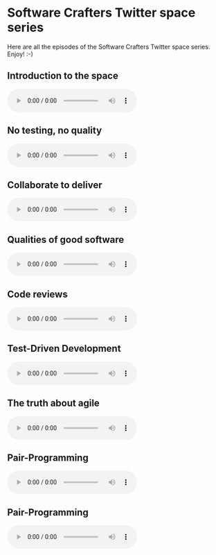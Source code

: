# Software Crafters Twitter space series

Here are all the episodes of the Software Crafters Twitter space series. Enjoy! :-)

## Introduction to the space
<audio controls>
  <source src="https://github.com/dmoka/software-crafters/blob/main/Software-Crafters-Introduction-to-the-space.mp3?raw=true" type="audio/mp3">
</audio>

## No testing, no quality
<audio controls>
  <source src="https://github.com/dmoka/software-crafters/blob/main/Software-Crafters-No-testing-no-quality.mp3?raw=true" type="audio/mp3">
</audio>

## Collaborate to deliver
<audio controls>
  <source src="https://github.com/dmoka/software-crafters/blob/main/Software-Crafters-Collaborate-to-deliver.mp3?raw=true" type="audio/mp3">
</audio>

## Qualities of good software
<audio controls>
  <source src="https://github.com/dmoka/software-crafters/blob/main/Software-Crafters-Qualities-of-good-software.mp3?raw=true" type="audio/mp3">
</audio>

## Code reviews
<audio controls>
  <source src="https://github.com/dmoka/software-crafters/blob/main/Software-Crafters-Code-reviews.mp3?raw=true" type="audio/mp3">
</audio>

## Test-Driven Development
<audio controls>
  <source src="https://github.com/dmoka/software-crafters/blob/main/Software-Crafters-TDD.mp3?raw=true" type="audio/mp3">
</audio>

## The truth about agile
<audio controls>
  <source src="https://github.com/dmoka/software-crafters/blob/main/Software-Crafters-Truth-about-agile.mp3?raw=true" type="audio/mp3">
</audio>

## Pair-Programming
<audio controls>
  <source src="https://github.com/dmoka/software-crafters/blob/main/Software-Crafters-Pair-Programming.mp3?raw=true" type="audio/mp3">
</audio>

## Pair-Programming
<audio controls>
  <source src="https://github.com/dmoka/software-crafters/blob/main/Software-Crafters-Clean-Code.mp3?raw=true" type="audio/mp3">
</audio>
